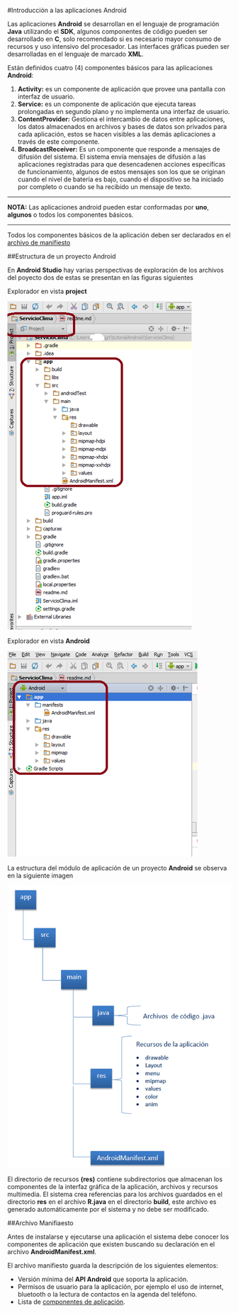 #Introducción a las aplicaciones Android

Las aplicaciones **Android** se desarrollan en el lenguaje de programación **Java** utilizando el **SDK**,  algunos componentes de código pueden ser desarrollado en **C**, solo recomendado si es necesario mayor consumo de recursos y uso intensivo del procesador. Las interfaces gráficas pueden ser desarrolladas en el lenguaje de marcado **XML**. 

<a name="componentes"></a>
Están definidos cuatro (4) componentes básicos para las aplicaciones **Android**:

1. **Activity:** es un componente de aplicación que provee una pantalla con interfaz de usuario.
2. **Service:** es un componente de aplicación que ejecuta tareas prolongadas en segundo plano y no implementa una interfaz de usuario.
3. **ContentProvider:** Gestiona el intercambio de datos entre aplicaciones, los datos almacenados en archivos y bases de datos son privados para cada aplicación, estos se hacen visibles a las demás aplicaciones a través de este componente.
4. **BroadcastReceiver:** Es un componente que responde a mensajes de difusión del sistema. El sistema envía mensajes de difusión a las aplicaciones registradas para que desencadenen acciones específicas de funcionamiento, algunos de estos mensajes son los que se originan cuando el nivel de batería es bajo, cuando el dispositivo se ha iniciado por completo o cuando se ha recibido un mensaje de texto. 

***

**NOTA:** Las aplicaciones android pueden estar conformadas por **uno**, **algunos** o todos los componentes básicos.

***

Todos los componentes básicos de la aplicación deben ser declarados en el [archivo de manifiesto]()

##Estructura de un proyecto Android

En **Android Studio** hay varias perspectivas de exploración de los archivos del poyecto dos de estas se presentan en las figuras siguientes

Explorador en vista  **project**

![](proy_as.png)

Explorador en vista **Android**
 
![](android_as.png)

La estructura del módulo de aplicación de un proyecto **Android** se observa en la siguiente imagen

![](estructura.png)

El directorio de recursos **(res)** contiene subdirectorios que almacenan los componentes de la interfaz gráfica de la aplicación, archivos y recursos multimedia. El sistema crea referencias para los archivos guardados en el directorio **res** en el archivo **R.java** en el directorio **build**, este archivo es generado automáticamente por el sistema y no debe ser modificado.

##Archivo Manifiaesto

Antes de instalarse y ejecutarse una aplicación el sistema debe conocer los componentes de aplicación que existen buscando su declaración en el archivo **AndroidManifest.xml**.

El archivo manifiesto guarda la descripción de los siguientes elementos:

* Versión mínima del **API Android** que soporta la aplicación.
* Permisos de usuario para la aplicación, por ejemplo el uso de internet, bluetooth o la lectura de contactos en la agenda del teléfono.
* Lista de [componentes de aplicación](#componentes).

